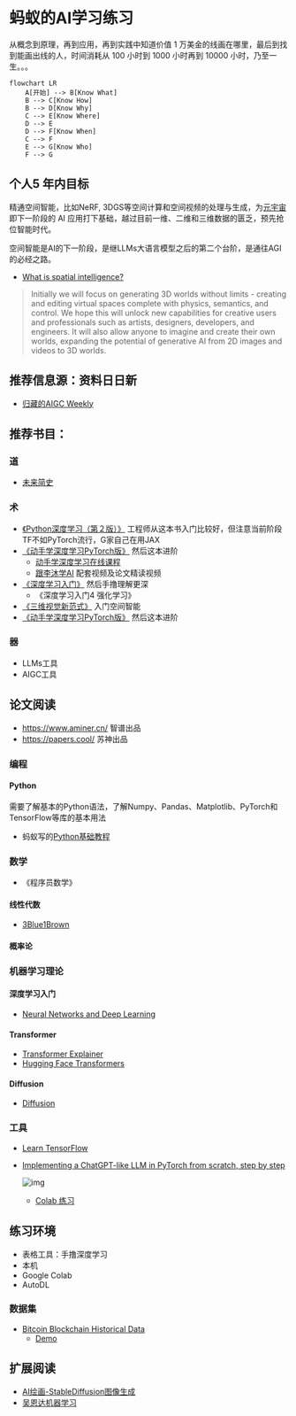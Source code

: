 # 蚂蚁的AI学习练习

从概念到原理，再到应用，再到实践中知道价值 1 万美金的线画在哪里，最后到找到能画出线的人，时间消耗从 100 小时到 1000 小时再到 10000 小时，乃至一生。。。

```mermaid
flowchart LR
    A[开始] --> B[Know What]
    B --> C[Know How]
    B --> D[Know Why]
    C --> E[Know Where]
    D --> E
    D --> F[Know When]
    C --> F
    E --> G[Know Who]
    F --> G
```

## 个人5 年内目标

精通空间智能，比如NeRF, 3DGS等空间计算和空间视频的处理与生成，为[元宇宙](https://github.com/twinsant/ethos)即下一阶段的 AI 应用打下基础，越过目前一维、二维和三维数据的匮乏，预先抢位智能时代。

空间智能是AI的下一阶段，是继LLMs大语言模型之后的第二个台阶，是通往AGI的必经之路。

* [What is spatial intelligence?](https://www.worldlabs.ai/about)

> Initially we will focus on generating 3D worlds without limits - creating and editing virtual spaces complete with physics, semantics, and control. We hope this will unlock new capabilities for creative users and professionals such as artists, designers, developers, and engineers. It will also allow anyone to imagine and create their own worlds, expanding the potential of generative AI from 2D images and videos to 3D worlds.

## 推荐信息源：资料日日新

* [归藏的AIGC Weekly](https://quail.ink/op7418)
## 推荐书目：

### 道

* [未来简史]()

### 术

* [《Python深度学习（第２版）》](https://book.douban.com/subject/36078304/) 工程师从这本书入门比较好，但注意当前阶段TF不如PyTorch流行，G家自己在用JAX
* [《动手学深度学习PyTorch版》](https://book.douban.com/subject/36142067/) 然后这本进阶
  - [动手学深度学习在线课程](https://courses.d2l.ai/zh-v2/)
  - [跟李沐学AI](https://space.bilibili.com/1567748478/channel/series) 配套视频及论文精读视频
* [《深度学习入门》](https://book.douban.com/subject/36303408/) 然后手撸理解更深
  - 《深度学习入门4 强化学习》
* [《三维视觉新范式》](https://book.douban.com/subject/37014639/) 入门空间智能
* [《动手学深度学习PyTorch版》](https://book.douban.com/subject/36142067/) 然后这本进阶

### 器

* LLMs工具
* AIGC工具

## 论文阅读

* https://www.aminer.cn/ 智谱出品
* https://papers.cool/ 苏神出品

### 编程

#### Python

需要了解基本的Python语法，了解Numpy、Pandas、Matplotlib、PyTorch和TensorFlow等库的基本用法

* 蚂蚁写的[Python基础教程](https://docs.twinsant.com/)

### 数学

* 《程序员数学》

#### 线性代数

* [3Blue1Brown](https://www.3blue1brown.com/)

#### 概率论

### 机器学习理论

#### 深度学习入门

* [Neural Networks and Deep Learning](http://neuralnetworksanddeeplearning.com/chap1.html)

#### Transformer

* [Transformer Explainer](https://poloclub.github.io/transformer-explainer/)
* [Hugging Face Transformers](https://huggingface.co/docs/transformers/en/index)

#### Diffusion

* [Diffusion](https://huggingface.co/docs/diffusers/en/index)

### 工具

* [Learn TensorFlow](https://www.tensorflow.org/learn)
* [Implementing a ChatGPT-like LLM in PyTorch from scratch, step by step](https://github.com/rasbt/LLMs-from-scratch/tree/main)

  ![img](https://camo.githubusercontent.com/a17472f25db0af2e7a72700cf3e994b48a61405931b54111ed4d62cbe0371216/68747470733a2f2f73656261737469616e72617363686b612e636f6d2f696d616765732f4c4c4d732d66726f6d2d736372617463682d696d616765732f6d656e74616c2d6d6f64656c2e6a7067)

  - [Colab 练习](https://drive.google.com/file/d/19am0lv1HHlIQYWI4swrVNCiudhoaexKn/view?usp=sharing)

## 练习环境

* 表格工具：手撸深度学习
* 本机
* Google Colab
* AutoDL

### 数据集

* [Bitcoin Blockchain Historical Data](https://www.kaggle.com/datasets/bigquery/bitcoin-blockchain)
  * [Demo](https://www.kaggle.com/code/atmanan/hacked-bitcoin-transactions-input-values-fees)

## 扩展阅读

* [AI绘画-StableDiffusion图像生成](https://cloud.tencent.com/developer/learning/camp/19)
* [吴恩达机器学习](https://study.163.com/course/courseMain.htm?courseId=1210076550)